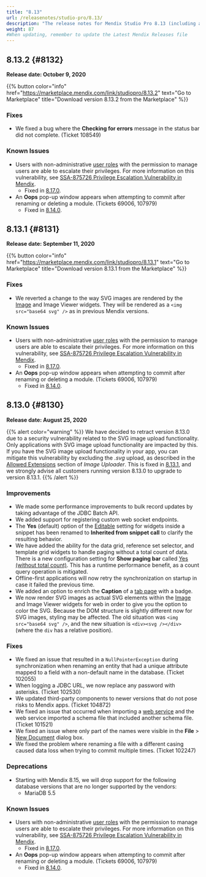 ```yaml
---
title: "8.13"
url: /releasenotes/studio-pro/8.13/
description: "The release notes for Mendix Studio Pro 8.13 (including all patches) with details on new features, bug fixes, and known issues."
weight: 87
#When updating, remember to update the Latest Mendix Releases file
---
```


## 8.13.2 {#8132}

**Release date: October 9, 2020**

{{% button color="info" href="https://marketplace.mendix.com/link/studiopro/8.13.2" text="Go to Marketplace" title="Download version 8.13.2 from the Marketplace" %}}

### Fixes

* We fixed a bug where the **Checking for errors** message in the status bar did not complete. (Ticket 108549)

### Known Issues

* Users with non-administrative [user roles](/refguide/user-roles/) with the permission to manage users are able to escalate their privileges. For more information on this vulnerability, see [SSA-875726 Privilege Escalation Vulnerability in Mendix](https://new.siemens.com/global/en/products/services/cert.html#SecurityPublications).
    * Fixed in [8.17.0](/releasenotes/studio-pro/8.17/#875726).
* An **Oops** pop-up window appears when attempting to commit after renaming or deleting a module. (Tickets 69006, 107979)
    * Fixed in [8.14.0](/releasenotes/studio-pro/8.14/#69006).

## 8.13.1 {#8131}

**Release date: September 11, 2020**

{{% button color="info" href="https://marketplace.mendix.com/link/studiopro/8.13.1" text="Go to Marketplace" title="Download version 8.13.1 from the Marketplace" %}}

### Fixes

* We reverted a change to the way SVG images are rendered by the [Image](/refguide8/image/) and Image Viewer widgets. They will be rendered as a `<img src="base64 svg" />` as in previous Mendix versions.

### Known Issues

* Users with non-administrative [user roles](/refguide/user-roles/) with the permission to manage users are able to escalate their privileges. For more information on this vulnerability, see [SSA-875726 Privilege Escalation Vulnerability in Mendix](https://new.siemens.com/global/en/products/services/cert.html#SecurityPublications).
    * Fixed in [8.17.0](/releasenotes/studio-pro/8.17/#875726).
* An **Oops** pop-up window appears when attempting to commit after renaming or deleting a module. (Tickets 69006, 107979)
    * Fixed in [8.14.0](/releasenotes/studio-pro/8.14/#69006).

## 8.13.0 {#8130}

**Release date: August 25, 2020**

{{% alert color="warning" %}}
We have decided to retract version 8.13.0 due to a security vulnerability related to the SVG image upload functionality. Only applications with SVG image upload functionality are impacted by this. If you have the SVG image upload functionality in your app, you can mitigate this vulnerability by excluding the *.svg* upload, as described in the [Allowed Extensions](/refguide8/image-uploader/#allowed-extensions) section of *Image Uploader*. This is fixed in [8.13.1](#8131), and we strongly advise all customers running version 8.13.0 to upgrade to version 8.13.1.
{{% /alert %}}

### Improvements

* We made some performance improvements to bulk record updates by taking advantage of the JDBC Batch API.
* We added support for registering custom web socket endpoints.
* The **Yes** (default) option of the [Editable](/refguide8/common-widget-properties/#editability) setting for widgets inside a snippet has been renamed to **Inherited from snippet call** to clarify the resulting behavior.
* We have added the ability for the data grid, reference set selector, and template grid widgets to handle paging without a total count of data. There is a new configuration setting for **Show paging bar** called [Yes (without total count)](/refguide8/data-grid/#show-paging-bar). This has a runtime performance benefit, as a count query operation is mitigated.
* Offline-first applications will now retry the synchronization on startup in case it failed the previous time.
* We added an option to enrich the **Caption** of a [tab page](/refguide8/tab-container/#tab-page) with a badge.
* We now render SVG images as actual SVG elements within the [Image](/refguide8/image/) and Image Viewer widgets for web in order to give you the option to color the SVG. Because the DOM structure is slightly different now for SVG images, styling may be affected. The old situation was `<img src="base64 svg" />`, and the new situation is `<div><svg /></div>` (where the `div` has a relative position).

### Fixes

* We fixed an issue that resulted in a `NullPointerException` during synchronization when renaming an entity that had a unique attribute mapped to a field with a non-default name in the database. (Ticket 102055)
* When logging a JDBC URL, we now replace any password with asterisks. (Ticket 102530)
* We updated third-party components to newer versions that do not pose risks to Mendix apps. (Ticket 104872)
* We fixed an issue that occurred when importing a [web service](/refguide8/consumed-web-services/) and the web service imported a schema file that included another schema file. (Ticket 101521)
* We fixed an issue where only part of the names were visible in the **File** > [New Document](/refguide8/file-menu/#overview) dialog box.
* We fixed the problem where renaming a file with a different casing caused data loss when trying to commit multiple times. (Ticket 102247)

### Deprecations

* Starting with Mendix 8.15, we will drop support for the following database versions that are no longer supported by the vendors:
    * MariaDB 5.5

### Known Issues

* Users with non-administrative [user roles](/refguide/user-roles/) with the permission to manage users are able to escalate their privileges. For more information on this vulnerability, see [SSA-875726 Privilege Escalation Vulnerability in Mendix](https://new.siemens.com/global/en/products/services/cert.html#SecurityPublications).
    * Fixed in [8.17.0](/releasenotes/studio-pro/8.17/#875726).
* An **Oops** pop-up window appears when attempting to commit after renaming or deleting a module. (Tickets 69006, 107979)
    * Fixed in [8.14.0](/releasenotes/studio-pro/8.14/#69006).
